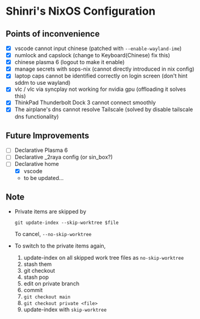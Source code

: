 # Shinri's NixOS Configuration

## Points of inconvenience

- [x] vscode cannot input chinese (patched with `--enable-wayland-ime`)
- [x] numlock and capslock (change to Keyboard(Chinese) fix this)
- [x] chinese plasma 6 (logout to make it enable)
- [x] manage secrets with sops-nix (cannot directly introduced in nix config)
- [x] laptop caps cannot be identified correctly on login screen (don't hint sddm to use wayland)
- [x] vlc / vlc via syncplay not working for nvidia gpu (offloading it solves this)
- [x] ThinkPad Thunderbolt Dock 3 cannot connect smoothly
- [x] The airplane's dns cannot resolve Tailscale (solved by disable tailscale dns functionality)

## Future Improvements

- [ ] Declarative Plasma 6
- [ ] Declarative _2raya config (or sin_box?)
- [ ] Declarative home
    - [x] vscode
    - to be updated...

## Note

- Private items are skipped by

    ```fish
    git update-index --skip-worktree $file
    ```

    To cancel, `--no-skip-worktree`

- To switch to the private items again,

    1. update-index on all skipped work tree files as `no-skip-worktree`
    2. stash them
    3. git checkout
    4. stash pop
    5. edit on private branch
    6. commit
    7. `git checkout main`
    8. `git checkout private <file>`
    9. update-index with `skip-worktree`